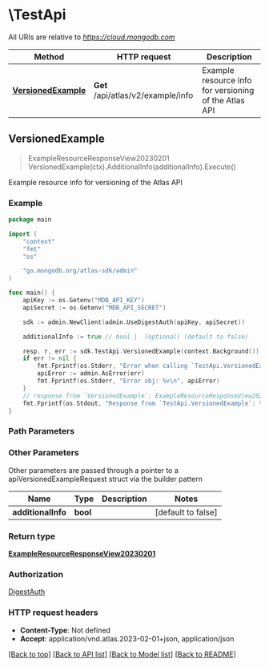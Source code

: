 # \TestApi

All URIs are relative to *https://cloud.mongodb.com*

Method | HTTP request | Description
------------- | ------------- | -------------
[**VersionedExample**](TestApi.md#VersionedExample) | **Get** /api/atlas/v2/example/info | Example resource info for versioning of the Atlas API



## VersionedExample

> ExampleResourceResponseView20230201 VersionedExample(ctx).AdditionalInfo(additionalInfo).Execute()

Example resource info for versioning of the Atlas API



### Example

```go
package main

import (
    "context"
    "fmt"
    "os"

    "go.mongodb.org/atlas-sdk/admin"
)

func main() {
    apiKey := os.Getenv("MDB_API_KEY")
    apiSecret := os.Getenv("MDB_API_SECRET")

    sdk := admin.NewClient(admin.UseDigestAuth(apiKey, apiSecret))

    additionalInfo := true // bool |  (optional) (default to false)

    resp, r, err := sdk.TestApi.VersionedExample(context.Background()).AdditionalInfo(additionalInfo).Execute()
    if err != nil {
        fmt.Fprintf(os.Stderr, "Error when calling `TestApi.VersionedExample``: %v\n", err)
        apiError := admin.AsError(err)
        fmt.Fprintf(os.Stderr, "Error obj: %v\n", apiError)
    }
    // response from `VersionedExample`: ExampleResourceResponseView20230201
    fmt.Fprintf(os.Stdout, "Response from `TestApi.VersionedExample`: %v\n", resp)
}
```

### Path Parameters



### Other Parameters

Other parameters are passed through a pointer to a apiVersionedExampleRequest struct via the builder pattern


Name | Type | Description  | Notes
------------- | ------------- | ------------- | -------------
 **additionalInfo** | **bool** |  | [default to false]

### Return type

[**ExampleResourceResponseView20230201**](ExampleResourceResponseView20230201.md)

### Authorization
[DigestAuth](../README.md#Authentication)

### HTTP request headers

- **Content-Type**: Not defined
- **Accept**: application/vnd.atlas.2023-02-01+json, application/json

[[Back to top]](#) [[Back to API list]](../README.md#documentation-for-api-endpoints)
[[Back to Model list]](../README.md#documentation-for-models)
[[Back to README]](../README.md)

